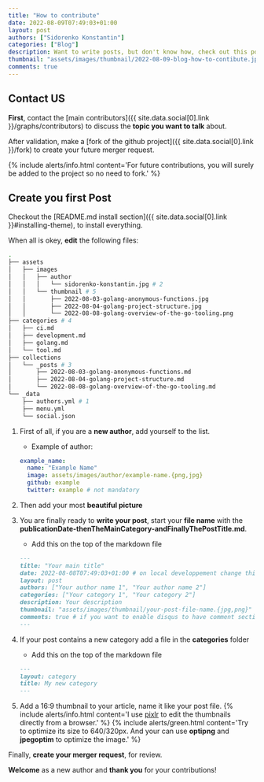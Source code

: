 ```yaml
---
title: "How to contribute"
date: 2022-08-09T07:49:03+01:00
layout: post
authors: ["Sidorenko Konstantin"]
categories: ["Blog"]
description: Want to write posts, but don't know how, check out this post.
thumbnail: "assets/images/thumbnail/2022-08-09-blog-how-to-contibute.jpg"
comments: true
---
```


## Contact US

**First**, contact the [main contributors]({{ site.data.social[0].link }}/graphs/contributors) to discuss the **topic you want to talk** about.

After validation, make a [fork of the github project]({{ site.data.social[0].link }}/fork) to create your future merger request.

{% include alerts/info.html content='For future contributions, you will surely be added to the project so no need to fork.' %}

## Create you first Post

Checkout the [README.md install section]({{ site.data.social[0].link }}#installing-theme), to install everything.

When all is okey, **edit** the following files:

```bash
.
├── assets
│   ├── images
│   │   ├── author
│   │   │   └── sidorenko-konstantin.jpg # 2
│   │   └── thumbnail # 5
│   │       ├── 2022-08-03-golang-anonymous-functions.jpg
│   │       ├── 2022-08-04-golang-project-structure.jpg
│   │       └── 2022-08-08-golang-overview-of-the-go-tooling.png
├── categories # 4
│   ├── ci.md
│   ├── development.md
│   ├── golang.md
│   └── tool.md
├── collections
│   └── _posts # 3
│       ├── 2022-08-03-golang-anonymous-functions.md
│       ├── 2022-08-04-golang-project-structure.md
│       └── 2022-08-08-golang-overview-of-the-go-tooling.md
└── _data
    ├── authors.yml # 1
    ├── menu.yml
    └── social.json
```

1. First of all, if you are a **new author**, add yourself to the list.

   - Example of author:

   ```yml
   example_name:
     name: "Example Name"
     image: assets/images/author/example-name.{png,jpg}
     github: example
     twitter: example # not mandatory
   ```

1. Then add your most **beautiful picture**
1. You are finally ready to **write your post**, start your **file name** with the **publicationDate-thenTheMainCategory-andFinallyThePostTitle.md**.

   - Add this on the top of the markdown file

   ```md
   ---
   title: "Your main title"
   date: 2022-08-08T07:49:03+01:00 # on local developpement change this date to see the post but don't forget to change it
   layout: post
   authors: ["Your author name 1", "Your author name 2"]
   categories: ["Your category 1", "Your category 2"]
   description: Your description
   thumbnail: "assets/images/thumbnail/your-post-file-name.{jpg,png}"
   comments: true # if you want to enable disqus to have comment section on the post
   ---
   ```

1. If your post contains a new category add a file in the **categories** folder

   - Add this on the top of the markdown file

   ```md
   ---
   layout: category
   title: My new category
   ---
   ```

1. Add a 16:9 thumbnail to your article, name it like your post file.
   {% include alerts/info.html content='I use <a href="https://pixlr.com/fr/x/#editor">pixlr</a> to edit the thumbnails directly from a browser.' %}
   {% include alerts/green.html content='Try to optimize its size to 640/320px. And your can use <strong>optipng</strong> and <strong>jpegoptim</strong> to optimize the image.' %}

Finally, **create your merger request**, for review.

**Welcome** as a new author and **thank you** for your contributions!
